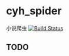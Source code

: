# cyh_spider
小说爬虫
[![Build Status](https://travis-ci.org/chaterhower/spider.svg?branch=master)](https://travis-ci.org/chaterhower/spider)
## TODO

